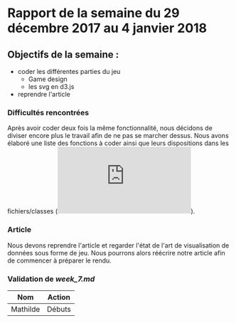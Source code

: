 # Rapport de la semaine du 29 décembre 2017 au 4 janvier 2018 

## Objectifs de la semaine : 
* coder les différentes parties du jeu
  * Game design
  * les svg en d3.js
* reprendre l'article

### Difficultés rencontrées 
Après avoir coder deux fois la même fonctionnalité, nous décidons de diviser encore plus le travail afin de ne pas se marcher dessus. Nous avons élaboré une liste des fonctions à coder ainsi que leurs dispositions dans les fichiers/classes (![liste des fonctions](https://github.com/Renaud-D-Harreville/DataViz_M2/blob/master/workbook/ressources/functions.txt)).

### Article
Nous devons reprendre l'article et regarder l'état de l'art de visualisation de données sous forme de jeu. Nous pourrons alors réécrire notre article afin de commencer à préparer le rendu. 

### Validation de *week_7.md*
 
| Nom | Action |
| --- | ------ |
| Mathilde | Débuts |
